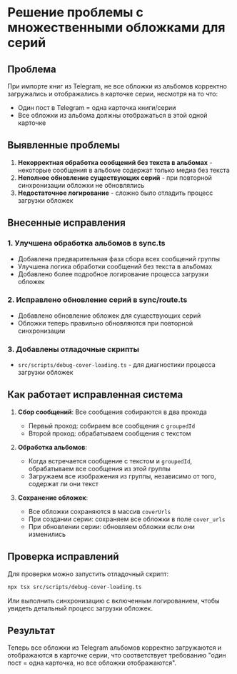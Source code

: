 # Решение проблемы с множественными обложками для серий

## Проблема
При импорте книг из Telegram, не все обложки из альбомов корректно загружались и отображались в карточке серии, несмотря на то что:
- Один пост в Telegram = одна карточка книги/серии
- Все обложки из альбома должны отображаться в этой одной карточке

## Выявленные проблемы

1. **Некорректная обработка сообщений без текста в альбомах** - некоторые сообщения в альбоме содержат только медиа без текста
2. **Неполное обновление существующих серий** - при повторной синхронизации обложки не обновлялись
3. **Недостаточное логирование** - сложно было отладить процесс загрузки обложек

## Внесенные исправления

### 1. Улучшена обработка альбомов в sync.ts
- Добавлена предварительная фаза сбора всех сообщений группы
- Улучшена логика обработки сообщений без текста в альбомах
- Добавлено более подробное логирование процесса загрузки обложек

### 2. Исправлено обновление серий в sync/route.ts
- Добавлено обновление обложек для существующих серий
- Обложки теперь правильно обновляются при повторной синхронизации

### 3. Добавлены отладочные скрипты
- `src/scripts/debug-cover-loading.ts` - для диагностики процесса загрузки обложек

## Как работает исправленная система

1. **Сбор сообщений**: Все сообщения собираются в два прохода
   - Первый проход: собираем все сообщения с `groupedId`
   - Второй проход: обрабатываем сообщения с текстом

2. **Обработка альбомов**: 
   - Когда встречается сообщение с текстом и `groupedId`, обрабатываем все сообщения из этой группы
   - Загружаем все изображения из группы, независимо от того, содержат ли они текст

3. **Сохранение обложек**:
   - Все обложки сохраняются в массив `coverUrls`
   - При создании серии: сохраняем все обложки в поле `cover_urls`
   - При обновлении серии: обновляем обложки если они изменились

## Проверка исправлений

Для проверки можно запустить отладочный скрипт:
```bash
npx tsx src/scripts/debug-cover-loading.ts
```

Или выполнить синхронизацию с включенным логированием, чтобы увидеть детальный процесс загрузки обложек.

## Результат

Теперь все обложки из Telegram альбомов корректно загружаются и отображаются в карточке серии, что соответствует требованию "один пост = одна карточка, но все обложки отображаются".